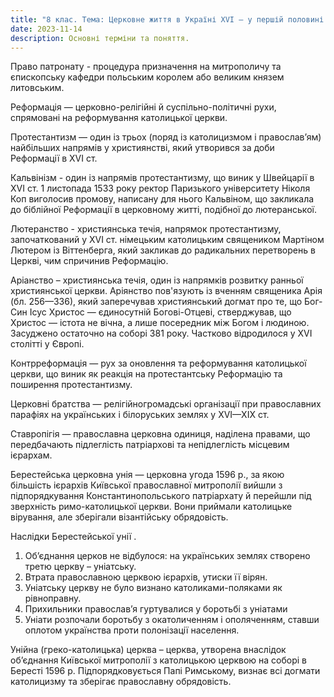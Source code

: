 ```yaml
---
title: "8 клас. Тема: Церковне життя в Україні ХVІ – у першій половині ХVІІ ст."
date: 2023-11-14
description: Основні терміни та поняття.
---
```

Право патронату - процедура призначення на митрополичу та єпископську кафедри польським королем або великим князем литовським.

Реформація — церковно-релігійні й суспільно-політичні рухи, спрямовані на реформування католицької церкви.

Протестантизм — один із трьох (поряд із католицизмом і православ’ям) найбільших напрямів у християнстві, який утворився за доби Реформації в XVI ст.

Кальвінізм - один із напрямів протестантизму, що виник у Швейцарії в XVI ст. 1 листопада 1533 року ректор Паризького університету Ніколя Коп виголосив промову, написану для нього Кальвіном, що закликала до біблійної Реформації в церковному житті, подібної до лютеранської.

Лютеранство - християнська течія, напрямок протестантизму, започаткований у XVI ст. німецьким католицьким священиком Мартіном Лютером із Віттенберга, який закликав до радикальних перетворень в Церкві, чим спричинив Реформацію.

Аріанство – християнська течія, один із напрямків розвитку ранньої християнської церкви. Аріянство пов'язують із вченням священика Арія (бл. 256—336), який заперечував християнський догмат про те, що Бог-Син Ісус Христос — єдиносутній Богові-Отцеві, стверджував, що Христос — істота не вічна, а лише посередник між Богом і людиною. Засуджено остаточно на соборі 381 року. Частково відродилося у XVI столітті у Європі.

Контрреформація — рух за оновлення та реформування католицької церкви, що виник як реакція на протестантську Реформацію та поширення протестантизму.

Церковні братства — релігійногромадські організації при православних парафіях на українських і білоруських землях у XVI—XIX ст.

Ставропігія — православна церковна одиниця, наділена правами, що передбачають підлеглість патріархові та непідлеглість місцевим ієрархам.

Берестейська церковна унія — церковна угода 1596 р., за якою більшість ієрархів Київської православної митрополії вийшли з підпорядкування Константинопольського патріархату й перейшли під зверхність римо-католицької церкви. Вони приймали католицьке вірування, але зберігали візантійську обрядовість.

Наслідки Берестейської унії .

1. Об’єднання церков не відбулося: на українських землях створено третю церкву – уніатську.
2. Втрата православною церквою ієрархів, утиски її вірян.
3. Уніатську церкву не було визнано католиками-поляками як рівноправну.
4. Прихильники православ’я гуртувалися у боротьбі з уніатами
5. Уніати розпочали боротьбу з окатоличенням і ополяченням, ставши оплотом українства проти полонізації населення.

Унійна (греко-католицька) церква – церква, утворена внаслідок об’єднання Київської митрополії з католицькою церквою на соборі в Бересті 1596 р. Підпорядковується Папі Римському, визнає всі догмати католицизму та зберігає православну обрядовість.